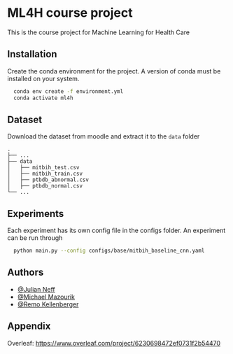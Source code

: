
# ML4H course project

This is the course project for Machine Learning for Health Care

## Installation

Create the conda environment for the project. A version of conda must be installed on your system.

```bash
  conda env create -f environment.yml
  conda activate ml4h
```

## Dataset

Download the dataset from moodle and extract it to the `data` folder

    .
    ├── ...
    ├── data                    
    │   ├── mitbih_test.csv
    │   ├── mitbih_train.csv
    │   ├── ptbdb_abnormal.csv
    │   ├── ptbdb_normal.csv
    └── ...

## Experiments

Each experiment has its own config file in the configs folder. An experiment can be run through

```bash
  python main.py --config configs/base/mitbih_baseline_cnn.yaml
```

## Authors

- [@Julian Neff](https://github.com/neffjulian)
- [@Michael Mazourik](https://github.com/MikeDoes)
- [@Remo Kellenberger](https://github.com/remo48)

## Appendix

Overleaf: https://www.overleaf.com/project/6230698472ef0731f2b54470
